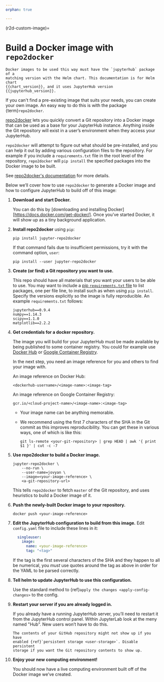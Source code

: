 ```yaml
---
orphan: true

---
```


<!---
This is a backup of the repo2docker instructions from user-environment.rst
-->

(r2d-custom-image)=

# Build a Docker image with `repo2docker`

```{note}
Docker images to be used this way must have the `jupyterhub` package of a
matching version with the Helm chart. This documentation is for Helm chart
{{chart_version}}, and it uses JupyterHub version {{jupyterhub_version}}.
```

If you can't find a pre-existing image that suits your needs, you can create
your own image. An easy way to do this is with the package {term}`repo2docker`.

[repo2docker](https://github.com/jupyter/repo2docker) lets you quickly convert
a Git repository into a Docker image that can be used as a base for your
JupyterHub instance. Anything inside the Git repository will exist in a user’s
environment when they access your JupyterHub.

`repo2docker` will attempt to figure out what should be pre-installed, and you
can help it out by adding various configuration files to the repository. For
example if you include a `requirements.txt` file in the root level of the
repository, `repo2docker` will `pip install` the specified packages into the
Docker image to be built.

See [repo2docker's documentation](<https://repo2docker.readthedocs.io/en/latest/config_files.html>) for more
details.

Below we’ll cover how to use `repo2docker` to generate a Docker image and how
to configure JupyterHub to build off of this image:

1. **Download and start Docker.**

   You can do this by [downloading and installing Docker][https://docs.docker.com/get-docker/]. Once you’ve started
   Docker, it will show up as a tiny background application.
2. **Install repo2docker** using `pip`:

   ```
   pip install jupyter-repo2docker
   ```

   If that command fails due to insufficient permissions, try it with the
   command option, `user`:

   ```
   pip install --user jupyter-repo2docker
   ```
3. **Create (or find) a Git repository you want to use.**

   This repo should have all materials that you want your users to be able to
   use. You may want to include a [pip `requirements.txt` file](https://pip.pypa.io/en/latest/user_guide/#requirements-files) to list
   packages, one per file line, to install such as when using `pip install`.
   Specify the versions explicitly so the image is fully reproducible. An
   example `requirements.txt` follows:

   ```
   jupyterhub==0.9.4
   numpy==1.14.3
   scipy==1.1.0
   matplotlib==2.2.2
   ```
4. **Get credentials for a docker repository.**

   The image you will build for your JupyterHub must be made available by being
   published to some container registry. You could for example use [Docker Hub](<https://hub.docker.com/>) or [Google Container Registry](<https://cloud.google.com/container-registry/>).

   In the next step, you need an image reference for you and others to find your
   image with.

   An image reference on Docker Hub:

   ```
   <dockerhub-username>/<image-name>:<image-tag>
   ```

   An image reference on Google Container Registry:

   ```
   gcr.io/<cloud-project-name>/<image-name>:<image-tag>
   ```

   - Your image name can be anything memorable.
   - We recommend using the first 7 characters of the SHA in the Git
     commit as this improves reproducibility. You can get these in various
     ways, one of which is like this:

     ```
     git ls-remote <your-git-repository> | grep HEAD | awk '{ print $1 }' | cut -c -7
     ```

4. **Use repo2docker to build a Docker image.**

   ```
   jupyter-repo2docker \
       --no-run \
       --user-name=jovyan \
       --image=<your-image-reference> \
       <a-git-repository-url>
   ```

   This tells `repo2docker` to fetch `master` of the Git repository, and
   uses heuristics to build a Docker image of it.
5. **Push the newly-built Docker image to your repository.**

   ```
   docker push <your-image-reference>
   ```
6. **Edit the JupyterHub configuration to build from this image.**
   Edit `config.yaml` file to include these lines in it:

   ```yaml
     singleuser:
       image:
         name: <your-image-reference>
         tag: "<tag>"
   ```

   If the tag is the first several characters of the SHA and they happen to
   all be numerical, you *must* use quotes around the tag as above in order
   for the YAML to be parsed correctly.
7. **Tell helm to update JupyterHub to use this configuration.**

   Use the standard method to {ref}`apply the changes <apply-config-changes>` to the config.
8. **Restart your server if you are already logged in.**

   If you already have a running JupyterHub server, you’ll need to restart it
   from the JupyterHub control panel. Within JupyterLab look at the meny named
   "Hub". New users won’t have to do this.

   ```{note}
   The contents of your GitHub repository might not show up if you have
   enabled {ref}`persistent storage <user-storage>`. Disable persistent
   storage if you want the Git repository contents to show up.
   ```
9. **Enjoy your new computing environment!**

   You should now have a live computing environment built off of the Docker
   image we’ve created.
